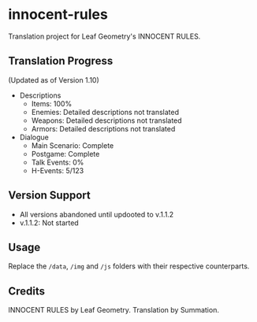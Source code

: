 # innocent-rules
Translation project for Leaf Geometry's INNOCENT RULES.

## Translation Progress
(Updated as of Version 1.10)
- Descriptions
    - Items: 100%
    - Enemies: Detailed descriptions not translated
    - Weapons: Detailed descriptions not translated
    - Armors: Detailed descriptions not translated
- Dialogue
    - Main Scenario: Complete
    - Postgame: Complete
    - Talk Events: 0%
    - H-Events: 5/123

## Version Support
- All versions abandoned until updooted to v.1.1.2
- v.1.1.2: Not started

## Usage
Replace the `/data`, `/img` and `/js` folders with their respective counterparts.

## Credits
INNOCENT RULES by Leaf Geometry.
Translation by Summation.
